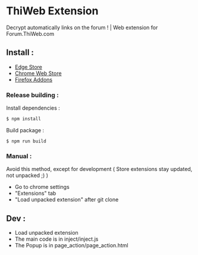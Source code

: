 # ThiWeb Extension
Decrypt automatically links on the forum ! | Web extension for Forum.ThiWeb.com

## Install : 
- [Edge Store](https://microsoftedge.microsoft.com/addons/detail/jgcopilbhgndmjfbckfbfehjpeapcaed)
- [Chrome Web Store](https://chrome.google.com/webstore/detail/thiweb-auto-decrypt/noadaplbhpacekfmbhojlbldckniffce?hl=fr)
- [Firefox Addons](https://addons.mozilla.org/fr/firefox/addon/thiweb-cryptdecrypt/)

### Release building :

Install dependencies :
```sh
$ npm install
```

Build package :
```
$ npm run build
```

### Manual :

Avoid this method, except for development ( Store extensions stay updated, not unpacked ;) )

- Go to chrome settings
- "Extensions" tab
- "Load unpacked extension" after git clone

## Dev :
- Load unpacked extension
- The main code is in inject/inject.js
- The Popup is in page_action/page_action.html
